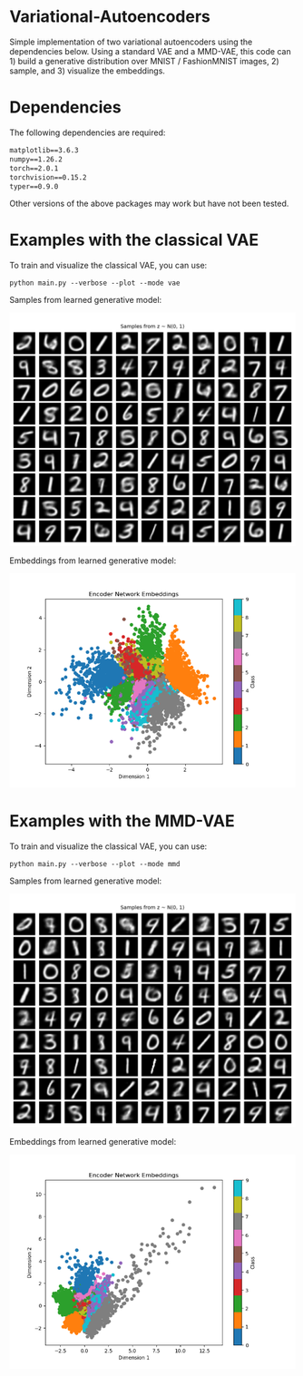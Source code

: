 # Variational-Autoencoders

Simple implementation of two variational autoencoders using the dependencies below. Using a standard VAE and a MMD-VAE, this code can 1) build a generative distribution over MNIST / FashionMNIST images, 2) sample, and 3) visualize the embeddings.

# Dependencies

The following dependencies are required:
```
matplotlib==3.6.3
numpy==1.26.2
torch==2.0.1
torchvision==0.15.2
typer==0.9.0
```
Other versions of the above packages may work but have not been tested.

# Examples with the classical VAE

To train and visualize the classical VAE, you can use:
```
python main.py --verbose --plot --mode vae
```

Samples from learned generative model:

![](res/mnist_vae.png)

Embeddings from learned generative model:

![](res/embeddings_vae.png)

# Examples with the MMD-VAE

To train and visualize the classical VAE, you can use:
```
python main.py --verbose --plot --mode mmd
```

Samples from learned generative model:

![](res/mnist_mmd.png)

Embeddings from learned generative model:

![](res/embeddings_mmd.png)
